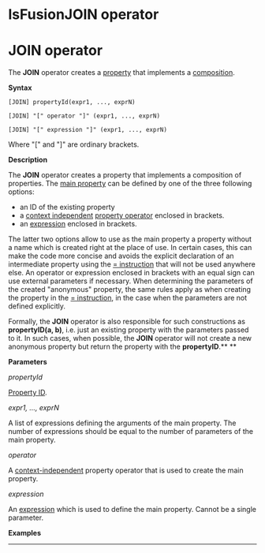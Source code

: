 # lsFusionJOIN operator

# JOIN operator

The **JOIN** operator creates a [property](lsFusionProperties.md) that implements a [composition](lsFusionComposition_JOIN_.md).

**Syntax**

    [JOIN] propertyId(expr1, ..., exprN)
     
    [JOIN] "[" operator "]" (expr1, ..., exprN)
     
    [JOIN] "[" expression "]" (expr1, ..., exprN) 

Where "\[" and "\]" are ordinary brackets.

**Description** 

The **JOIN** operator creates a property that implements a composition of properties. The [main property](lsFusionComposition_JOIN_.md) can be defined by one of the three following options:

-   an ID of the existing property
-   a [context independent](Property-operators_36307155.html#Propertyoperators-contextindependent) [property operator](lsFusionProperty_operators.md) enclosed in brackets.
-   an [expression](lsFusionExpression.md) enclosed in brackets.

The latter two options allow to use as the main property a property without a name which is created right at the place of use. In certain cases, this can make the code more concise and avoids the explicit declaration of an intermediate property using the [= instruction](lsFusionInstruction_=.md) that will not be used anywhere else. An operator or expression enclosed in brackets with an equal sign can use external parameters if necessary. When determining the parameters of the created "anonymous" property, the same rules apply as when creating the property in the [= instruction](lsFusionInstruction_=.md), in the case when the parameters are not defined explicitly.    

Formally, the **JOIN** operator is also responsible for such constructions as **propertyID(a, b)**, i.e. just an existing property with the parameters passed to it. In such cases, when possible, the **JOIN** operator will not create a new anonymous property but return the property with the **propertyID**.** **

**Parameters**

*propertyId*

[Property ID](IDs_1573053.html#IDs-propertyid). 

*expr1, ..., exprN*

A list of expressions defining the arguments of the main property. The number of expressions should be equal to the number of parameters of the main property.

*operator*

A [context-independent](lsFusionProperty_operators.md) property operator that is used to create the main property.

*expression*

An [expression](lsFusionExpression.md) which is used to define the main property. Cannot be a single parameter.

**Examples**

****


